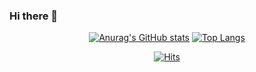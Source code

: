 ### Hi there 👋

<div align=center>
  
  <!-- https://github.com/anuraghazra/github-readme-stats/blob/master/themes/README.md -->
  
  [![Anurag's GitHub stats](https://github-readme-stats.vercel.app/api?username=coldwoong&exclude_repo=coldwoong/Mac-Settings,coldwoong,dev-place,coldwoong.github.io&count_private=true&show_icons=true&theme=algolia)](https://github.com/anuraghazra/github-readme-stats)
  [![Top Langs](https://github-readme-stats.vercel.app/api/top-langs/?username=coldwoong&exclude_repo=coldwoong,Mac-Settings,dev-place,coldwoong.github.io&layout=compact)](https://github.com/anuraghazra/github-readme-stats)

[![Hits](https://hits.seeyoufarm.com/api/count/incr/badge.svg?url=https%3A%2F%2Fgithub.com%2Fcoldwoong&count_bg=%2379C83D&title_bg=%23555555&icon=github.svg&icon_color=%23E7E7E7&title=+&edge_flat=false)](https://hits.seeyoufarm.com)

</div>

<!--
**coldwoong/coldwoong** is a ✨ _special_ ✨ repository because its `README.md` (this file) appears on your GitHub profile.

Here are some ideas to get you started:

- 🔭 I’m currently working on ...
- 🌱 I’m currently learning ...
- 👯 I’m looking to collaborate on ...
- 🤔 I’m looking for help with ...
- 💬 Ask me about ...
- 📫 How to reach me: ...
- 😄 Pronouns: ...
- ⚡ Fun fact: ...
-->
